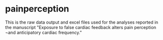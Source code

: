 # painperception
This is the raw data output and excel files used for the analyses reported in the manuscript "Exposure to false cardiac feedback alters pain perception ¬and anticipatory cardiac frequency."
